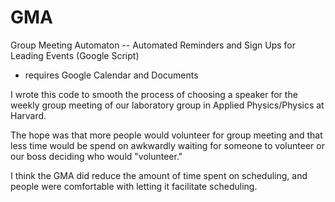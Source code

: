 GMA
===

Group Meeting Automaton -- Automated Reminders and Sign Ups for Leading Events (Google Script)

  - requires Google Calendar and Documents


I wrote this code to smooth the process of choosing a speaker for the weekly group meeting of our laboratory group in Applied Physics/Physics at Harvard.

The hope was that more people would volunteer for group meeting and that less time would be spend on awkwardly waiting for someone to volunteer or our boss deciding who would "volunteer."

I think the GMA did reduce the amount of time spent on scheduling, and people were comfortable with letting it facilitate scheduling.
